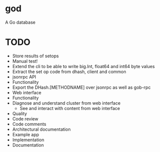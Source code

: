 god
===

A Go database

# TODO

* Store results of setops
 * Manual test!
  * Extend the cli to be able to write big.Int, float64 and int64 byte values
 * Extract the set op code from dhash, client and common
* jsonrpc API
 * Functionality
  * Export the DHash.[METHODNAME] over jsonrpc as well as gob-rpc
* Web interface
 * Functionality
  * Diagnose and understand cluster from web interface
	* See and interact with content from web interface
* Quality
 * Code review
 * Code comments
 * Architectural documentation
* Example app
 * Implementation
 * Documentation

